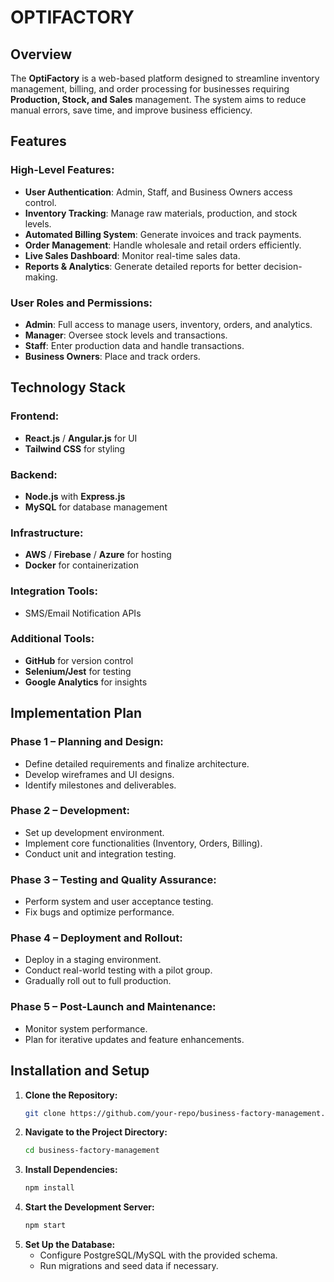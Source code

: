 # OPTIFACTORY

## Overview

The **OptiFactory** is a web-based platform designed to streamline inventory management, billing, and order processing for businesses requiring **Production, Stock, and Sales** management. The system aims to reduce manual errors, save time, and improve business efficiency.

## Features

### High-Level Features:

- **User Authentication**: Admin, Staff, and Business Owners access control.
- **Inventory Tracking**: Manage raw materials, production, and stock levels.
- **Automated Billing System**: Generate invoices and track payments.
- **Order Management**: Handle wholesale and retail orders efficiently.
- **Live Sales Dashboard**: Monitor real-time sales data.
- **Reports & Analytics**: Generate detailed reports for better decision-making.

### User Roles and Permissions:

- **Admin**: Full access to manage users, inventory, orders, and analytics.
- **Manager**: Oversee stock levels and transactions.
- **Staff**: Enter production data and handle transactions.
- **Business Owners**: Place and track orders.

## Technology Stack

### Frontend:

- **React.js** / **Angular.js** for UI
- **Tailwind CSS** for styling

### Backend:

- **Node.js** with **Express.js**
- **MySQL** for database management

### Infrastructure:

- **AWS** / **Firebase** / **Azure** for hosting
- **Docker** for containerization

### Integration Tools:

- SMS/Email Notification APIs

### Additional Tools:

- **GitHub** for version control
- **Selenium/Jest** for testing
- **Google Analytics** for insights

## Implementation Plan

### Phase 1 – Planning and Design:

- Define detailed requirements and finalize architecture.
- Develop wireframes and UI designs.
- Identify milestones and deliverables.

### Phase 2 – Development:

- Set up development environment.
- Implement core functionalities (Inventory, Orders, Billing).
- Conduct unit and integration testing.

### Phase 3 – Testing and Quality Assurance:

- Perform system and user acceptance testing.
- Fix bugs and optimize performance.

### Phase 4 – Deployment and Rollout:

- Deploy in a staging environment.
- Conduct real-world testing with a pilot group.
- Gradually roll out to full production.

### Phase 5 – Post-Launch and Maintenance:

- Monitor system performance.
- Plan for iterative updates and feature enhancements.

## Installation and Setup

1. **Clone the Repository:**
   ```sh
   git clone https://github.com/your-repo/business-factory-management.git
   ```
2. **Navigate to the Project Directory:**
   ```sh
   cd business-factory-management
   ```
3. **Install Dependencies:**
   ```sh
   npm install
   ```
4. **Start the Development Server:**
   ```sh
   npm start
   ```
5. **Set Up the Database:**
   - Configure PostgreSQL/MySQL with the provided schema.
   - Run migrations and seed data if necessary.


